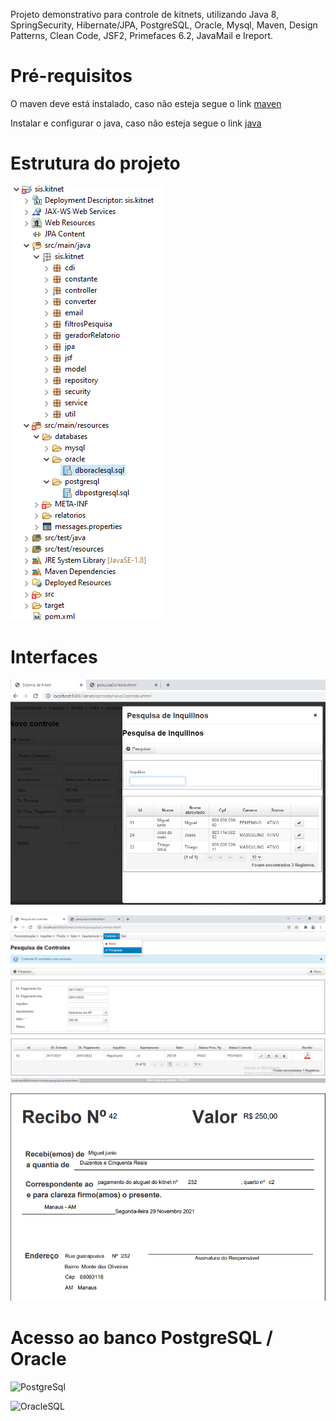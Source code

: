 Projeto demonstrativo para controle de kitnets, utilizando Java 8, SpringSecurity, Hibernate/JPA, PostgreSQL, Oracle, Mysql, Maven, Design Patterns, Clean Code, JSF2, 
Primefaces 6.2, JavaMail e Ireport.

# Pré-requisitos

O maven deve está instalado, caso não esteja segue o link [maven](https://dicasdejava.com.br/como-instalar-o-maven-no-windows/)

Instalar e configurar o java, caso não esteja segue o link [java](https://medium.com/beelabacademy/configurando-vari%C3%A1veis-de-ambiente-java-home-e-maven-home-no-windows-e-unix-d9461f783c26)

# Estrutura do projeto

![Estrutura do Projeto](https://github.com/thiago-jv/SIS-KITNET-JSF/blob/main/estrutura.png)

# Interfaces

![Pesquisa](https://github.com/thiago-jv/SIS-KITNET-JSF/blob/main/pesquisa.png)


![Lançamento](https://github.com/thiago-jv/SIS-KITNET-JSF/blob/main/lan%C3%A7amento.png)


![Recibo](https://github.com/thiago-jv/SIS-KITNET-JSF/blob/main/recibo.png)


# Acesso ao banco PostgreSQL / Oracle

![PostgreSql]()

![OracleSQL]()
